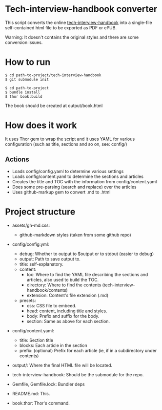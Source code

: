 # Tech-interview-handbook converter

This script converts the online [tech-interview-handbook](https://yangshun.github.io/tech-interview-handbook/) into a single-file self-contained html file to be exported as PDF or ePUB.

Warning: It doesn't contains the original styles and there are some conversion issues.

# How to run

    $ cd path-to-project/tech-interview-handbook
    $ git submodule init

    $ cd path-to-project
    $ bundle install
    $ thor book:build

The book should be created at output/book.html

# How does it work

It uses Thor gem to wrap the script and it uses YAML for various configuration (such as title, sections and so on, see: config/)

## Actions

- Loads config/config.yaml to determine various settings
- Loads config/content.yaml to determine the sections and articles
- Creates the title and TOC with the information from config/content.yaml
- Does some pre-parsing (search and replace) over the articles
- Uses github-markup gem to convert .md to .html

# Project structure

- assets/gh-md.css:
    - github-markdown styles (taken from some github repo)

- config/config.yml:
    - debug: Whether to output to $output or to stdout (easier to debug)
    - output: Path to save output to.
    - title: self-explanatory.
    - content:
        - toc: Where to find the YAML file describing the sections and articles, also used to build the TOC.
        - directory: Where to find the contents (tech-interview-handbook/contents)
        - extension: Content's file extension (.md)
    - presets:
        - css: CSS file to embeed.
        - head: <head> content, including title and styles.
        - body: Prefix and suffix for the body.
        - section: Same as above for each section.

- config/content.yaml:
    - title: Section title
    - blocks: Each article in the section
    - prefix: (optional) Prefix for each article (ie, if in a subdirectory under contents)

- output/: Where the final HTML file will be located.

- tech-interview-handbook: Should be the submodule for the repo.

- Gemfile, Gemfile.lock: Bundler deps

- README.md: This.

- book.thor: Thor's command.
